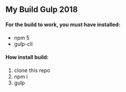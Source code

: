 ## My Build Gulp 2018

#### For the build to work, you must have installed:
* npm 5
* gulp-cli

#### How install build:
1. clone this repo
2. npm i
3. gulp
